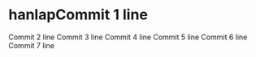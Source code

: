 # hanlapCommit 1 line
Commit 2 line
Commit 3 line
Commit 4 line
Commit 5 line
Commit 6 line
Commit 7 line
